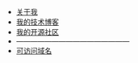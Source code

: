 * [关于我](/)
* <a href="./blog/">我的技术博客</a>
* [我的开源社区](osc.md)
* ————————————————
* [可访问域名](domain-name.md)
